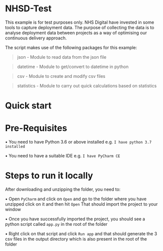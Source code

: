 # NHSD-Test
This example is for test purposes only. NHS Digital have invested in some tools to capture deployment data. The purpose of collecting the data is to analyse deployment data between projects as a way of optimising our continuous delivery approach.


The script makes use of the following packages for this example:
> json - Module to read data from the json file

> datetime - Module to get/convert to datetime in python

> csv - Module to create and modify csv files

> statistics - Module to carry out quick calculations based on statistics



Quick start
==============

Pre-Requisites
=================
• You need to have Python 3.6 or above installed e.g. `I have python 3.7 installed`

• You need to have a suitable IDE  e.g. `I have PyCharm CE`


Steps to run it locally
=================
After downloading and unzipping the folder, you need to:

• Open `PyCharm` and click on `Open` and go to the folder where you have unzipped click on it and then hit `Open` 
That should import the project to your window

• Once you have successfully imported the project, you should see a python script called `app.py` in the root of the folder

• Right click on that script and click `Run app` and that should generate the 3 csv files in the output directory which is also present
in the root of the folder


